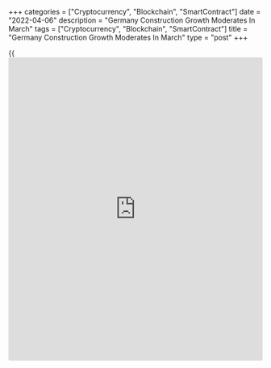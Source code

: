 +++
categories = ["Cryptocurrency", "Blockchain", "SmartContract"]
date = "2022-04-06"
description = "Germany Construction Growth Moderates In March"
tags = ["Cryptocurrency", "Blockchain", "SmartContract"]
title = "Germany Construction Growth Moderates In March"
type = "post"
+++

{{<iframe id="large-banner" src="https://www.bounty.group/#slide=22.0" width="100%" height="600" scrolling="no" style="border: 0px solid rgb(216, 221, 230); border-radius: 3px;">}}

The German construction sector registered a sharp slowdown in activity
growth in March as Ukraine war dampened demand, prices as well as
supply, survey results from S&P Global showed on Wednesday.

The construction Purchasing Managers' Index fell to 50.9 in March from a
two-year high of 54.9 in February. Nonethless, a score above 50.0
indicates expansion in the sector.

The slowdown was led by the residential sector, which after recording
strong growth in the prior two months, logged a renewed contraction.

Work on commercial building projects continued to increase, though the
pace of expansion eased considerably. At the same time, civil
engineering activity maintained the most momentum in March.

For comments and feedback [contact](https://www.playgroundfx.com/contact/): editorial@rtt[news](https://www.letsplayfx.com/blog/forex-news-website/).com

[Economic News][1]

 **What parts of the world are seeing the best (and worst) economic
performances lately? Click[here][2] to check out our [Econ Scorecard][2]
and find out! See up-to-the-moment [ranking](https://www.playgroundfx.com/blog/crypto-exchange-ranking/)s for the best and worst
performers in [GDP][3], [unemployment rate][4], [inflation][5] and much
more.**

   1. www.rtt[news](https://www.letsplayfx.com/blog/forex-news-website/).com/Content/EconomicNews.aspx
   2. www.rtt[news](https://www.letsplayfx.com/blog/forex-news-website/).com/economic-scorecard/world-rank/PPI/highest-performance.aspx
   3. www.rtt[news](https://www.letsplayfx.com/blog/forex-news-website/).com/economic-scorecard/world-rank/GDP/highest-performance.aspx
   4. www.rtt[news](https://www.letsplayfx.com/blog/forex-news-website/).com/economic-scorecard/world-rank/unemployment-rate/lowest-performance.aspx
   5. www.rtt[news](https://www.letsplayfx.com/blog/forex-news-website/).com/economic-scorecard/world-rank/CPI/highest-performance.aspx